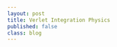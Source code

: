 ```yaml
---
layout: post
title: Verlet Integration Physics
published: false
class: blog
---
```


<!-- more start -->

<!-- more end -->
